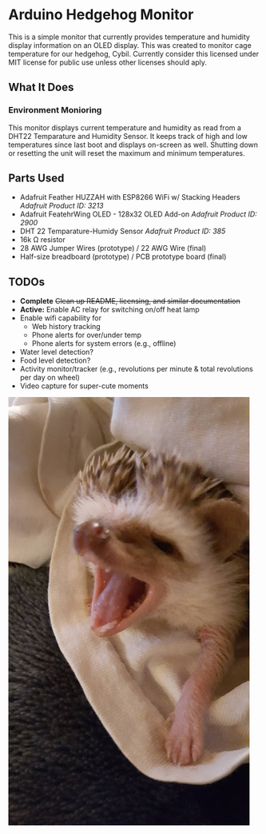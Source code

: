 # Arduino Hedgehog Monitor
This is a simple monitor that currently provides temperature and humidity display information on an OLED display.  This was created to monitor cage temperature for our hedgehog, Cybil.  Currently consider this licensed under MIT license for public use unless other licenses should aply.
## What It Does
### Environment Monioring
This monitor displays current temperature and humidity as read from a DHT22 Temparature and Humidity Sensor.  It keeps track of high and low temperatures since last boot and displays on-screen as well.  Shutting down or resetting the unit will reset the maximum and minimum temperatures.

## Parts Used
* Adafruit Feather HUZZAH with ESP8266 WiFi w/ Stacking Headers _Adafruit Product ID: 3213_
* Adafruit FeatehrWing OLED - 128x32 OLED Add-on _Adafruit Product ID: 2900_
* DHT 22 Temparature-Humidy Sensor _Adafruit Product ID: 385_
* 16k &Omega; resistor
* 28 AWG Jumper Wires (prototype) / 22 AWG Wire (final)
* Half-size breadboard (prototype) / PCB prototype board (final)

## TODOs
* **Complete** ~~Clean up README, licensing, and similar documentation~~
* **Active:** Enable AC relay for switching on/off heat lamp
* Enable wifi capability for
  * Web history tracking
  * Phone alerts for over/under temp
  * Phone alerts for system errors (e.g., offline)
* Water level detection?
* Food level detection?
* Activity monitor/tracker (e.g., revolutions per minute & total revolutions per day on wheel)
* Video capture for super-cute moments

![Cybil the Hedgehog!](./cybil.jpg "Cybil the Hedgehog!")
